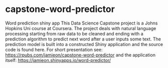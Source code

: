 # capstone-word-predictor
Word prediction shiny app
This Data Science Capstone project is a Johns Hopkins Uni course at Coursera. The project deals with natural language processing starting from raw data to be cleaned and ending with a prediction algorithm to predict next word after a user inputs some text. The prediction model is built into a constructed Shiny application and the source code is found here. For short presentation see: https://rpubs.com/jamieon/capstone-word-predictor and the application itself: https://jamieon.shinyapps.io/word-predictor/
